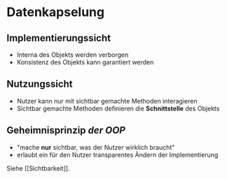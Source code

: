 # Datenkapselung
## Implementierungssicht
- Interna des Objekts werden verborgen
- Konsistenz des Objekts kann garantiert werden

## Nutzungssicht
- Nutzer kann nur mit sichtbar gemachte Methoden interagieren
- Sichtbar gemachte Methoden definieren die **Schnittstelle** des Objekts

## Geheimnisprinzip *der OOP*
- "mache **nur** sichtbar, was der Nutzer wirklich braucht"
- erlaubt ein für den Nutzer transparentes Ändern der Implementierung

Siehe [[Sichtbarkeit]].
